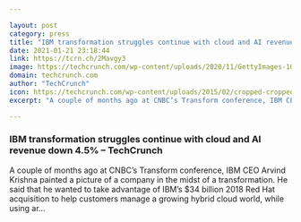```yaml
---

layout: post
category: press
title: "IBM transformation struggles continue with cloud and AI revenue down 4.5%"
date: 2021-01-21 23:18:44
link: https://tcrn.ch/2Mavgy3
image: https://techcrunch.com/wp-content/uploads/2020/11/GettyImages-1040906882.jpg?w=600
domain: techcrunch.com
author: "TechCrunch"
icon: https://techcrunch.com/wp-content/uploads/2015/02/cropped-cropped-favicon-gradient.png?w=180
excerpt: "A couple of months ago at CNBC’s Transform conference, IBM CEO Arvind Krishna painted a picture of a company in the midst of a transformation. He said that he wanted to take advantage of IBM’s $34 billion 2018 Red Hat acquisition to help customers manage a growing hybrid cloud world, while using ar…"

---
```


### IBM transformation struggles continue with cloud and AI revenue down 4.5% – TechCrunch

A couple of months ago at CNBC’s Transform conference, IBM CEO Arvind Krishna painted a picture of a company in the midst of a transformation. He said that he wanted to take advantage of IBM’s $34 billion 2018 Red Hat acquisition to help customers manage a growing hybrid cloud world, while using ar…